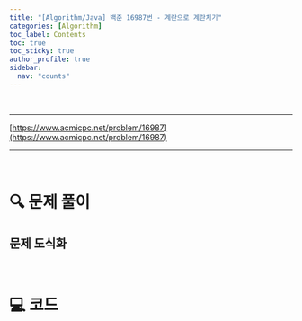 ```yaml
---
title: "[Algorithm/Java] 백준 16987번 - 계란으로 계란치기"
categories: [Algorithm]
toc_label: Contents
toc: true
toc_sticky: true
author_profile: true
sidebar:
  nav: "counts"
---
```


<br>

---

[https://www.acmicpc.net/problem/16987](https://www.acmicpc.net/problem/16987)

---

<br>

# 🔍 문제 풀이

## 문제 도식화

<br>

# 💻 코드

```java

```

<br>
